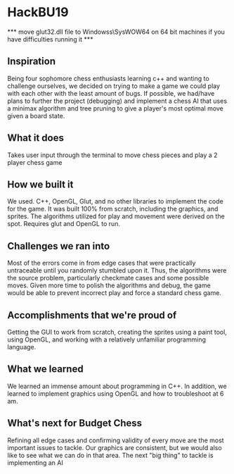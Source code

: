 # HackBU19
*** move glut32.dll file to Windowss\SysWOW64 on 64 bit machines if you have difficulties running it ***
## Inspiration
Being four sophomore chess enthusiasts learning c++ and wanting to challenge ourselves, we decided on trying to make a game we could play with each other with the least amount of bugs.
If possible, we had/have plans to further the project (debugging) and implement a chess AI that uses a minimax algorithm and tree pruning to give a player's most optimal move given a board state.
## What it does
Takes user input through the terminal to move chess pieces and play a 2 player chess game
## How we built it
We used.  C++, OpenGL, Glut, and no other libraries to implement the code for the game. It was built 100% from scratch, including the graphics, and sprites. The algorithms utilized for play and movement were derived on the spot.  Requires glut and OpenGL to run.
## Challenges we ran into
Most of the errors come in from edge cases that were practically untraceable until you randomly stumbled upon it. Thus, the algorithms were the source problem, particularly checkmate cases and some possible moves. Given more time to polish the algorithms and debug, the game would be able to prevent incorrect play and force a standard chess game. 
## Accomplishments that we're proud of
Getting the GUI to work from scratch, creating the sprites using a paint tool, using OpenGL, and working with a relatively unfamiliar programming language.
## What we learned
We learned an immense amount about programming in C++. In addition, we learned to implement graphics using OpenGL and how to troubleshoot at 6 am. 
## What's next for Budget Chess
Refining all edge cases and confirming validity of every move are the most important issues to tackle. Our graphics are consistent, but we would also like to see what we can do in that area. The next "big thing" to tackle is implementing an AI
